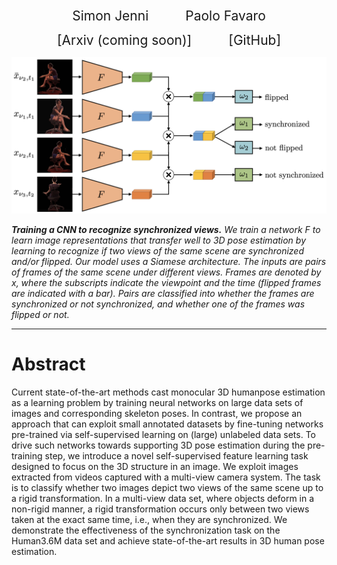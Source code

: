 <p align="center">
  <a href="https://sjenni.github.io" style="font-size: 21px; text-decoration: none">Simon Jenni</a> 
    &nbsp; &nbsp; &nbsp; &nbsp; &nbsp; &nbsp; &nbsp;  
  <a href="http://www.cvg.unibe.ch/people/favaro" style="font-size: 21px; text-decoration: none">Paolo Favaro</a>
</p>


<p align="center">
  <a href="" style="font-size: 21px; text-decoration: none">[Arxiv (coming soon)]</a>
  &nbsp; &nbsp; &nbsp; &nbsp; &nbsp; &nbsp; &nbsp;  
  <a href="https://github.com/sjenni/temporal-ssl" style="font-size: 21px; text-decoration: none">[GitHub]</a> 
</p>


<p align="center">
    <img src="assets/model.png" width="600">
</p>


***Training a CNN to recognize synchronized views.*** *We train a network F to learn image representations that transfer well to 3D pose estimation by learning to recognize if two views of the same scene are synchronized and/or flipped. Our model uses a Siamese architecture. The inputs are  pairs of frames  of the same scene under different views. Frames are denoted by x, where the subscripts indicate the viewpoint and the time (flipped frames are indicated with a bar). Pairs are classified into whether the frames are synchronized or not synchronized, and whether one of the frames was flipped or not.*


___


# Abstract

Current state-of-the-art methods cast monocular 3D humanpose  estimation  as  a  learning  problem  by  training  neural  networks  on large  data  sets  of  images  and  corresponding  skeleton  poses.  In  contrast,  we  propose  an  approach  that  can  exploit  small  annotated  datasets by fine-tuning networks pre-trained via self-supervised learning on (large) unlabeled data sets. To drive such networks towards supporting 3D pose estimation during the pre-training step, we introduce a novel self-supervised feature learning task designed to focus on the 3D structure in an image. We exploit images extracted from videos captured with a multi-view camera system. The task is to classify whether two images depict  two  views  of  the  same  scene  up  to  a  rigid  transformation.  In  a multi-view data set, where objects deform in a non-rigid manner, a rigid transformation occurs only between two views taken at the exact same time, i.e., when they are synchronized. We demonstrate the effectiveness of  the  synchronization  task  on  the  Human3.6M  data  set  and  achieve state-of-the-art results in 3D human pose estimation.